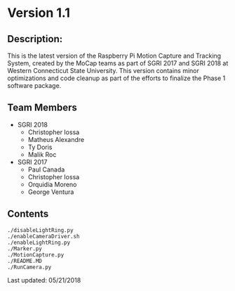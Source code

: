 # Version 1.1

## Description:
This is the latest version of the Raspberry Pi Motion Capture and Tracking System, created by the MoCap teams as part of SGRI 2017 and SGRI 2018 at Western Connecticut State University.
This version contains minor optimizations and code cleanup as part of the efforts to finalize the Phase 1 software package.

## Team Members
- SGRI 2018 
	- Christopher Iossa
	- Matheus Alexandre
	- Ty Doris
	- Malik Roc
- SGRI 2017
	- Paul Canada
	- Christopher Iossa
	- Orquidia Moreno
	- George Ventura


## Contents
	./disableLightRing.py
	./enableCameraDriver.sh
	./enableLightRing.py
	./Marker.py
	./MotionCapture.py
	./README.MD
	./RunCamera.py


Last updated:
05/21/2018